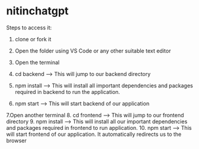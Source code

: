 # nitinchatgpt


Steps to access it:

1. clone or fork it
2. Open the folder using VS Code or any other suitable text editor

3. Open the terminal
4. cd backend --> This will jump to our backend directory
5. npm install --> This will install all important dependencies and packages required in backend to run the application.
6. npm start  --> This will start backend of our application

7.Open another terminal
8. cd frontend --> This will jump to our frontend directory
9. npm install --> This will install all our important dependencies and packages required in frontend to run application.
10. npm start --> This will start frontend of our application. It automatically redirects us to the browser
